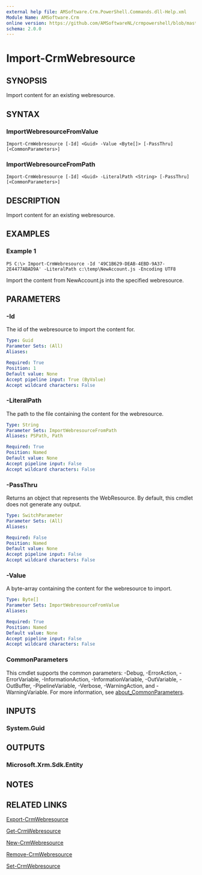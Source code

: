 ```yaml
---
external help file: AMSoftware.Crm.PowerShell.Commands.dll-Help.xml
Module Name: AMSoftware.Crm
online version: https://github.com/AMSoftwareNL/crmpowershell/blob/master/docs/Import-CrmWebresource.md
schema: 2.0.0
---
```


# Import-CrmWebresource

## SYNOPSIS
Import content for an existing webresource.

## SYNTAX

### ImportWebresourceFromValue
```
Import-CrmWebresource [-Id] <Guid> -Value <Byte[]> [-PassThru] [<CommonParameters>]
```

### ImportWebresourceFromPath
```
Import-CrmWebresource [-Id] <Guid> -LiteralPath <String> [-PassThru] [<CommonParameters>]
```

## DESCRIPTION
Import content for an existing webresource.

## EXAMPLES

### Example 1
```
PS C:\> Import-CrmWebresource -Id '49C1B629-DEAB-4EBD-9A37-2E4477ABAD9A' -LiteralPath c:\temp\NewAccount.js -Encoding UTF8
```

Import the content from NewAccount.js into the specified webresource.

## PARAMETERS

### -Id
The id of the webresource to import the content for.

```yaml
Type: Guid
Parameter Sets: (All)
Aliases:

Required: True
Position: 1
Default value: None
Accept pipeline input: True (ByValue)
Accept wildcard characters: False
```

### -LiteralPath
The path to the file containing the content for the webresource.

```yaml
Type: String
Parameter Sets: ImportWebresourceFromPath
Aliases: PSPath, Path

Required: True
Position: Named
Default value: None
Accept pipeline input: False
Accept wildcard characters: False
```

### -PassThru
Returns an object that represents the WebResource. By default, this cmdlet does not generate any output.

```yaml
Type: SwitchParameter
Parameter Sets: (All)
Aliases:

Required: False
Position: Named
Default value: None
Accept pipeline input: False
Accept wildcard characters: False
```

### -Value
A byte-array containing the content for the webresource to import.

```yaml
Type: Byte[]
Parameter Sets: ImportWebresourceFromValue
Aliases:

Required: True
Position: Named
Default value: None
Accept pipeline input: False
Accept wildcard characters: False
```

### CommonParameters
This cmdlet supports the common parameters: -Debug, -ErrorAction, -ErrorVariable, -InformationAction, -InformationVariable, -OutVariable, -OutBuffer, -PipelineVariable, -Verbose, -WarningAction, and -WarningVariable. For more information, see [about_CommonParameters](http://go.microsoft.com/fwlink/?LinkID=113216).

## INPUTS

### System.Guid

## OUTPUTS

### Microsoft.Xrm.Sdk.Entity

## NOTES

## RELATED LINKS

[Export-CrmWebresource](Export-CrmWebresource.md)

[Get-CrmWebresource](Get-CrmWebresource.md)

[New-CrmWebresource](New-CrmWebresource.md)

[Remove-CrmWebresource](Remove-CrmWebresource.md)

[Set-CrmWebresource](Set-CrmWebresource.md)
